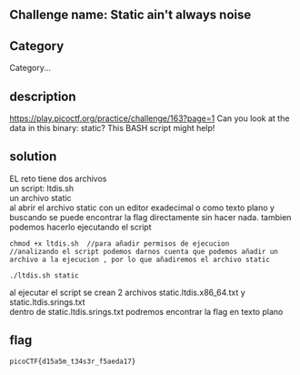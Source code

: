 ## Challenge name: Static ain't always noise

## Category
Category...

## description
https://play.picoctf.org/practice/challenge/163?page=1
Can you look at the data in this binary: static? This BASH script might help!

## solution
EL reto tiene dos archivos  
un script: ltdis.sh  
un archivo static  
al abrir el archivo static con un editor exadecimal o como texto plano y buscando se puede encontrar la flag directamente sin hacer nada.
tambien podemos hacerlo ejecutando el script
```
chmod +x ltdis.sh  //para añadir permisos de ejecucion
//analizando el script podemos darnos cuenta que podemos añadir un archivo a la ejecucion , por lo que añadiremos el archivo static

./ltdis.sh static
```
al ejecutar el script se crean 2 archivos
static.ltdis.x86_64.txt y static.ltdis.srings.txt  
dentro de static.ltdis.srings.txt podremos encontrar la flag en texto plano 

## flag
```
picoCTF{d15a5m_t34s3r_f5aeda17}
```